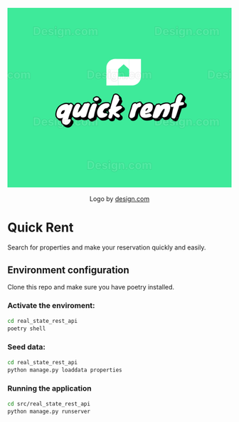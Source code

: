 <p align="center">
  <img src="./assets/quick_rent_logo.png" alt="Alt Text">
</p>
<p align="center">Logo by <a href="https://design.com">design.com</a></p>

# Quick Rent

Search for properties and make your reservation quickly and easily.


## Environment configuration
Clone this repo and make sure you have poetry installed.

### Activate the enviroment:
```bash
cd real_state_rest_api
poetry shell
```

### Seed data:
```bash
cd real_state_rest_api
python manage.py loaddata properties
```

### Running the application

```bash
cd src/real_state_rest_api
python manage.py runserver
```